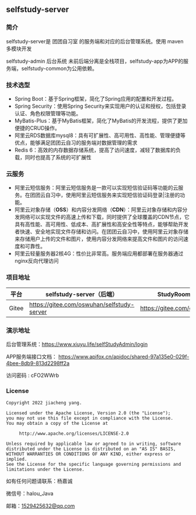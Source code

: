 ## **selfstudy-server**

### 简介

selfstudy-server是 团团自习室 的服务端和对应的后台管理系统。使用 maven 多模块开发 

selfstudy-admin 后台系统 未前后端分离是全栈项目，selfstudy-app为APP的服务端，selfstudy-common为公用依赖。



### 技术选型

- Spring Boot：基于Spring框架，简化了Spring应用的配置和开发过程。
- Spring Security：使用Spring Security来实现用户的认证和授权，包括登录认证、角色权限管理等功能。
- MyBatis-Plus：基于MyBatis框架，简化了MyBatis的开发流程，提供了更加便捷的CRUD操作。
- 阿里云RDS数据库mysql8：具有可扩展性、高可用性、高性能、管理便捷等优点，能够满足团团云自习的服务端对数据管理的需求
- Redis 6：高效的内存数据存储系统，提高了访问速度，减轻了数据库的负载，同时也提高了系统的可扩展性



### 云服务

- 阿里云短信服务：阿里云短信服务是一款可以实现短信验证码等功能的云服务。在团团云自习中，使用阿里云短信服务来实现短信验证码登录|注册的功能。
- 阿里云对象存储（**OSS**）和内容分发网络（**CDN**）：阿里云对象存储和内容分发网络可以实现文件的高速上传和下载，同时提供了全球覆盖的CDN节点，它具有高性能、高可用性、低成本、高扩展性和高安全性等特点，能够帮助开发者快速、安全地实现文件存储和访问。在团团云自习中，使用阿里云对象存储来存储用户上传的文件和图片，使用内容分发网络来提高文件和图片的访问速度和可靠性。
- 阿里云轻量服务器2核4G：性价比非常高。服务端应用都部署在服务器通过nginx反向代理访问



### 项目地址

| 平台  | selfstudy-server（后端）                   | StudyRoom（Android端）              |
| ----- | ------------------------------------------ | ----------------------------------- |
| Gitee | https://gitee.com/oswuhan/selfstudy-server | https://gitee.com/oswuhan/StudyRoom |



### 演示地址

后台管理系统：https://www.xiuyu.life/selfStudyAdmin/login

APP服务端接口文档： https://www.apifox.cn/apidoc/shared-97a135e0-029f-4bee-8db9-813d2298ff2a  

访问密码 : cFO2WWrb 



### License

```license
Copyright 2022 jiacheng yang.

Licensed under the Apache License, Version 2.0 (the "License");
you may not use this file except in compliance with the License.
You may obtain a copy of the License at

     http://www.apache.org/licenses/LICENSE-2.0

Unless required by applicable law or agreed to in writing, software
distributed under the License is distributed on an "AS IS" BASIS,
WITHOUT WARRANTIES OR CONDITIONS OF ANY KIND, either express or implied.
See the License for the specific language governing permissions and
limitations under the License.
```

如有任何问题请联系：杨嘉诚

微信号：halou_Java

邮箱：1529425632@qq.com
